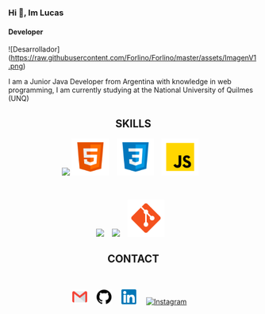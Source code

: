 ### Hi 👋, Im Lucas
#### Developer 
![Desarrollador] (https://raw.githubusercontent.com/Forlino/Forlino/master/assets/ImagenV1.png)

I am a Junior Java Developer from Argentina with knowledge in web programming, I am currently studying at the National University of Quilmes (UNQ)

<h2 align="center">
  SKILLS
 </h2>
 
 <p align="center">
  <code><img height="75" src="https://img.icons8.com/color/96/undefined/java-coffee-cup-logo--v1.png"></code>
  <code><img height="75" src="https://github.com/chandan-reddy-k/chandan-reddy-k/blob/master/assets/html.png"></code> &nbsp;&nbsp;
  <code><img height="75" src="https://github.com/chandan-reddy-k/chandan-reddy-k/blob/master/assets/css.png"></code> &nbsp;&nbsp;
  <code><img height="75" src="https://github.com/chandan-reddy-k/chandan-reddy-k/blob/master/assets/js.png"></code> &nbsp;&nbsp;
  
</p>

<br/>

<p align="center">
  <code><img height="75" src="https://img.icons8.com/dusk/128/undefined/php-logo.png"></code> &nbsp;&nbsp;
  <code><img height="75" src="https://img.icons8.com/fluency/96/undefined/mysql-logo.png"></code> &nbsp;&nbsp;
  <code><img height="75" src="https://github.com/chandan-reddy-k/chandan-reddy-k/blob/master/assets/git.png"></code> &nbsp;&nbsp;
</p>

<h2 align="center">
 CONTACT
 </h2>
 <br/>
<p align="center">
  <a href="mailto:lucasforlino2001@gmail.com"><img src="https://github.com/chandan-reddy-k/chandan-reddy-k/blob/master/assets/gmail.svg" width="30px" alt="mail"></a> &nbsp; &nbsp;
  <a href="https://github.com/forlino"><img src="https://github.com/chandan-reddy-k/chandan-reddy-k/blob/master/assets/github.svg" width="30px" alt="mail"></a> &nbsp; &nbsp;
  <a href="https://in.linkedin.com/in/lucasforlino"><img src="https://github.com/chandan-reddy-k/chandan-reddy-k/blob/master/assets/linkedin.svg" width="30px" alt="LinkedIn"></a> &nbsp; &nbsp;
  <a href="https://www.instagram.com/lucasforlino/"><img src="https://camo.githubusercontent.com/c9dacf0f25a1489fdbc6c0d2b41cda58b77fa210a13a886d6f99e027adfbd358/68747470733a2f2f6564656e742e6769746875622e696f2f537570657254696e7949636f6e732f696d616765732f7376672f696e7374616772616d2e737667" width="30px" alt="Instagram"></a> &nbsp; &nbsp;










